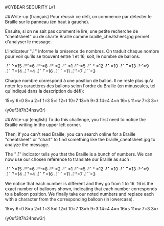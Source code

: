 #CYBEAR SECURITY Lv1

##Write-up (français)
Pour réussir ce défi, on commence par détecter le Braille sur le panneau (en haut à gauche).

Ensuite, si on ne sait pas comment le lire, une petite recherche de "cheatsheet" ou de charte Braille comme braille_cheatsheet.jpg permet d'analyser le message. 

L'indicateur "⠼" informe la présence de nombres. On traduit chaque nombre pour voir qu'ils se trouvent entre 1 et 16, soit, le nombre de ballons.

⠼⠁⠑=15 ⠼⠋=6 ⠼⠓=8 ⠼⠃=2 ⠼⠁=1 ⠼⠑=5
⠼⠁⠃=12 ⠼⠁=10 ⠼⠁⠉=13 ⠼⠊=9 ⠼⠁⠙=14
⠼⠙=4 ⠼⠁⠋=16 ⠼⠁⠁=11 ⠼⠛=7 ⠼⠉=3

Chaque nombre correspond à une position de ballon. Il ne reste plus qu'à noter les caractères des ballons selon l'ordre du Braille (en minuscules, tel qu'indiqué dans la description du défi):

15=y 6=0 8=u 2=f 1=3 5=l
12=t 10=7 13=h 9=3 14=4
4=n 16=s 11=w 7=3 3=r

(y0uf3lt7h34nsw3r)

##Write-up (english)
To do this challenge, you first need to notice the Braille writing in the upper left corner.

Then, if you can't read Braille, you can search online for a Braille "cheatsheet" or "chart" to find something like the braille_cheatsheet.jpg to analyze the message.

The "⠼" indicator tells you that the Braille is a bunch of numbers. We can now use our chosen reference to translate our Braille as such :

⠼⠁⠑=15 ⠼⠋=6 ⠼⠓=8 ⠼⠃=2 ⠼⠁=1 ⠼⠑=5
⠼⠁⠃=12 ⠼⠁=10 ⠼⠁⠉=13 ⠼⠊=9 ⠼⠁⠙=14
⠼⠙=4 ⠼⠁⠋=16 ⠼⠁⠁=11 ⠼⠛=7 ⠼⠉=3

We notice that each number is different and they go from 1 to 16. 16 is the exact number of balloons shown, indicating that each number corresponds to a balloon position. We finally take our noted numbers and replace each with a character from the corresponding balloon (in lowercase).

15=y 6=0 8=u 2=f 1=3 5=l
12=t 10=7 13=h 9=3 14=4
4=n 16=s 11=w 7=3 3=r

(y0uf3lt7h34nsw3r)